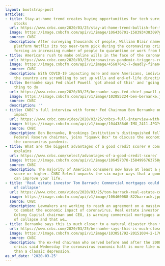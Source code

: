 ```yaml
---
layout: bootstrap-post
articles:
- title: Stay-at-home trend creates buying opportunities for tech survivors and 'bounce-back'
    stocks
  url: https://www.cnbc.com/2020/03/25/stay-at-home-trend-bullish-for-tech-survivors-and-bounce-back-stocks-says-william-blair.html
  image: https://image.cnbcfm.com/api/v1/image/106436701-1583934383097gettyimages-1083969108.jpeg?v=1583934546
  source: CNBC
  description: After surveying thousands of people, William Blair named streaming
    platform Netflix its top near-term pick during the coronavirus crisis that is
    forcing an increasing number of people to quarantine or work from home.
- title: Americans rush to make online wills in the face of the coronavirus pandemic
  url: https://www.cnbc.com/2020/03/25/coronavirus-pandemic-triggers-rush-by-americans-to-make-online-wills.html
  image: https://image.cnbcfm.com/api/v1/image/45687642-7-deadly-financial-sins-will.jpg?v=1585139395
  source: CNBC
  description: With COVID-19 impacting more and more Americans, individuals across
    the country are scrambling to set up wills and end-of-life directives.
- title: Bernanke says Fed chief Powell 'got ahead of this' and 'going big' was right
    thing to do
  url: https://www.cnbc.com/2020/03/25/bernanke-says-fed-chief-powell-got-ahead-of-this-and-going-big-was-right-thing-to-do.html
  image: https://image.cnbcfm.com/api/v1/image/102055224-ben-bernanke.jpg?v=1585134888
  source: CNBC
  description: ''
- title: CNBC's full interview with former Fed Chairman Ben Bernanke on coronavirus
    impact
  url: https://www.cnbc.com/video/2020/03/25/cnbcs-full-interview-with-former-fed-chairman-ben-bernanke-on-coronavirus-impact.html
  image: https://image.cnbcfm.com/api/v1/image/104438646-IMG_2411.JPG?v=1493641452
  source: CNBC
  description: Ben Bernanke, Brookings Institution's distinguished fellow and former
    Federal Reserve chairman, joins "Squawk Box" to discuss the economic impact of
    the coronavirus pandemic.
- title: What are the biggest advantages of a good credit score? A consumer advocate
    explains
  url: https://www.cnbc.com/select/advantages-of-a-good-credit-score/
  image: https://image.cnbcfm.com/api/v1/image/106457378-1584996763758gettyimages-1137305438.jpg?v=1584997026
  source: CNBC
  description: The majority of American consumers now have at least a good credit
    score or higher. CNBC Select unpacks the six major ways that a good credit score
    can improve your life.
- title: 'Real estate investor Tom Barrack: Commercial mortgages could be on brink
    of collapse'
  url: https://www.cnbc.com/video/2020/03/25/tom-barrack-real-estate-commercial-mortgages-in-danger-squawk-box.html
  image: https://image.cnbcfm.com/api/v1/image/106460088-822barrack.jpg?v=1585140678
  source: CNBC
  description: Lawmakers are working to reach an agreement on a massive stimulus package
    to combat the economic impact of coronavirus. Real estate investor Tom Barrack,
    Colony Capital chairman and CEO, is warning commercial mortgages are on the brink
    of collapse and that we…
- title: Bernanke says this is much closer to a natural disaster than the Great Depression
  url: https://www.cnbc.com/2020/03/25/bernanke-says-this-is-much-closer-to-a-natural-disaster-than-the-great-depression.html
  image: https://image.cnbcfm.com/api/v1/image/103051792-20151004-2-1704-24.jpg?v=1585141638
  source: CNBC
  description: The ex-Fed chairman who served before and after the 2008 financial
    crisis said Wednesday the coronavirus economic halt is more like natural disaster
    than a classic depression.
as_of_date: '2020-03-25'
---
```


